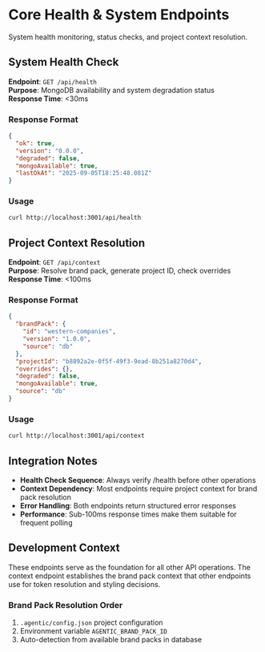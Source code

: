 # Core Health & System Endpoints

System health monitoring, status checks, and project context resolution.

## System Health Check

**Endpoint**: `GET /api/health`  
**Purpose**: MongoDB availability and system degradation status  
**Response Time**: <30ms

### Response Format

```json
{
  "ok": true,
  "version": "0.0.0",
  "degraded": false,
  "mongoAvailable": true,
  "lastOkAt": "2025-09-05T18:25:48.081Z"
}
```

### Usage

```bash
curl http://localhost:3001/api/health
```

## Project Context Resolution

**Endpoint**: `GET /api/context`  
**Purpose**: Resolve brand pack, generate project ID, check overrides  
**Response Time**: <100ms

### Response Format

```json
{
  "brandPack": {
    "id": "western-companies",
    "version": "1.0.0",
    "source": "db"
  },
  "projectId": "b8892a2e-0f5f-49f3-9ead-8b251a8270d4",
  "overrides": {},
  "degraded": false,
  "mongoAvailable": true,
  "source": "db"
}
```

### Usage

```bash
curl http://localhost:3001/api/context
```

## Integration Notes

- **Health Check Sequence**: Always verify /health before other operations
- **Context Dependency**: Most endpoints require project context for brand pack resolution
- **Error Handling**: Both endpoints return structured error responses
- **Performance**: Sub-100ms response times make them suitable for frequent polling

## Development Context

These endpoints serve as the foundation for all other API operations. The context endpoint establishes the brand pack context that other endpoints use for token resolution and styling decisions.

### Brand Pack Resolution Order

1. `.agentic/config.json` project configuration
2. Environment variable `AGENTIC_BRAND_PACK_ID`
3. Auto-detection from available brand packs in database
